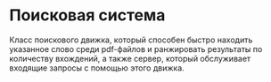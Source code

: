 # Поисковая система

Класс поискового движка, который способен быстро находить указанное слово среди pdf-файлов и ранжировать результаты по количеству вхождений, а также сервер, который обслуживает входящие запросы с помощью этого движка. 
